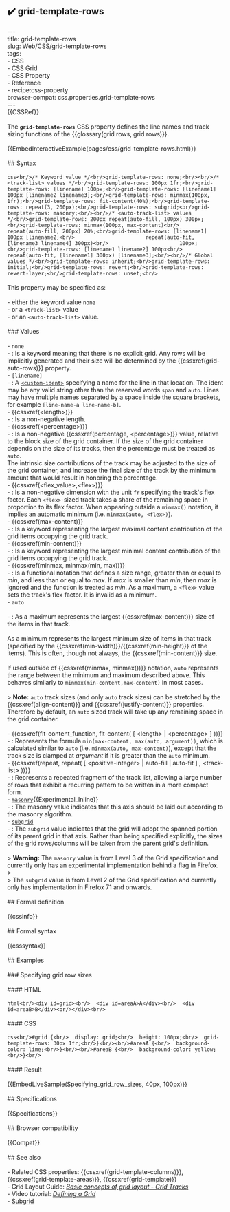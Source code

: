 ## ✔️ grid-template-rows 
 ---<br/>title: grid-template-rows<br/>slug: Web/CSS/grid-template-rows<br/>tags:<br/>  - CSS<br/>  - CSS Grid<br/>  - CSS Property<br/>  - Reference<br/>  - recipe:css-property<br/>browser-compat: css.properties.grid-template-rows<br/>---<br/>{{CSSRef}}<br/><br/>The **`grid-template-rows`** CSS property defines the line names and track sizing functions of the {{glossary(grid rows, grid rows)}}.<br/><br/>{{EmbedInteractiveExample(pages/css/grid-template-rows.html)}}<br/><br/>## Syntax<br/><br/>```css<br/>/* Keyword value */<br/>grid-template-rows: none;<br/><br/>/* <track-list> values */<br/>grid-template-rows: 100px 1fr;<br/>grid-template-rows: [linename] 100px;<br/>grid-template-rows: [linename1] 100px [linename2 linename3];<br/>grid-template-rows: minmax(100px, 1fr);<br/>grid-template-rows: fit-content(40%);<br/>grid-template-rows: repeat(3, 200px);<br/>grid-template-rows: subgrid;<br/>grid-template-rows: masonry;<br/><br/>/* <auto-track-list> values */<br/>grid-template-rows: 200px repeat(auto-fill, 100px) 300px;<br/>grid-template-rows: minmax(100px, max-content)<br/>                       repeat(auto-fill, 200px) 20%;<br/>grid-template-rows: [linename1] 100px [linename2]<br/>                       repeat(auto-fit, [linename3 linename4] 300px)<br/>                       100px;<br/>grid-template-rows: [linename1 linename2] 100px<br/>                       repeat(auto-fit, [linename1] 300px) [linename3];<br/><br/>/* Global values */<br/>grid-template-rows: inherit;<br/>grid-template-rows: initial;<br/>grid-template-rows: revert;<br/>grid-template-rows: revert-layer;<br/>grid-template-rows: unset;<br/>```<br/><br/>This property may be specified as:<br/><br/>- either the keyword value `none`<br/>- or a `<track-list>` value<br/>- or an `<auto-track-list>` value.<br/><br/>### Values<br/><br/>- `none`<br/>  - : Is a keyword meaning that there is no explicit grid. Any rows will be implicitly generated and their size will be determined by the {{cssxref(grid-auto-rows)}} property.<br/>- `[linename]`<br/>  - : A [`<custom-ident>`](/en-US/docs/Web/CSS/custom-ident) specifying a name for the line in that location. The ident may be any valid string other than the reserved words `span` and `auto`. Lines may have multiple names separated by a space inside the square brackets, for example `[line-name-a line-name-b]`.<br/>- {{cssxref(&lt;length&gt;)}}<br/>  - : Is a non-negative length.<br/>- {{cssxref(&lt;percentage&gt;)}}<br/>  - : Is a non-negative {{cssxref(percentage, &lt;percentage&gt;)}} value, relative to the block size of the grid container. If the size of the grid container depends on the size of its tracks, then the percentage must be treated as `auto`.<br/>    The intrinsic size contributions of the track may be adjusted to the size of the grid container, and increase the final size of the track by the minimum amount that would result in honoring the percentage.<br/>- {{cssxref(&lt;flex_value&gt;,&lt;flex&gt;)}}<br/>  - : Is a non-negative dimension with the unit `fr` specifying the track's flex factor. Each `<flex>`-sized track takes a share of the remaining space in proportion to its flex factor. When appearing outside a `minmax()` notation, it implies an automatic minimum (i.e. `minmax(auto, <flex>)`).<br/>- {{cssxref(max-content)}}<br/>  - : Is a keyword representing the largest maximal content contribution of the grid items occupying the grid track.<br/>- {{cssxref(min-content)}}<br/>  - : Is a keyword representing the largest minimal content contribution of the grid items occupying the grid track.<br/>- {{cssxref(minmax, minmax(min, max))}}<br/>  - : Is a functional notation that defines a size range, greater than or equal to _min_, and less than or equal to _max_. If _max_ is smaller than _min_, then _max_ is ignored and the function is treated as _min_. As a maximum, a `<flex>` value sets the track's flex factor. It is invalid as a minimum.<br/>- `auto`<br/><br/>  - : As a maximum represents the largest {{cssxref(max-content)}} size of the items in that track.<br/><br/>    As a minimum represents the largest minimum size of items in that track (specified by the {{cssxref(min-width)}}/{{cssxref(min-height)}} of the items). This is often, though not always, the {{cssxref(min-content)}} size.<br/><br/>    If used outside of {{cssxref(minmax, minmax())}} notation, `auto` represents the range between the minimum and maximum described above. This behaves similarly to `minmax(min-content,max-content)` in most cases.<br/><br/>    > **Note:** `auto` track sizes (and only `auto` track sizes) can be stretched by the {{cssxref(align-content)}} and {{cssxref(justify-content)}} properties. Therefore by default, an `auto` sized track will take up any remaining space in the grid container.<br/><br/>- {{cssxref(fit-content_function, fit-content( [ &lt;length&gt; | &lt;percentage&gt; ] ))}}<br/>  - : Represents the formula `min(max-content, max(auto, argument))`, which is calculated similar to `auto` (i.e. `minmax(auto, max-content)`), except that the track size is clamped at _argument_ if it is greater than the `auto` minimum.<br/>- {{cssxref(repeat, repeat( [ &lt;positive-integer&gt; | auto-fill | auto-fit ] , &lt;track-list&gt; ))}}<br/>  - : Represents a repeated fragment of the track list, allowing a large number of rows that exhibit a recurring pattern to be written in a more compact form.<br/>- [`masonry`](/en-US/docs/Web/CSS/CSS_Grid_Layout/Masonry_Layout){{Experimental_Inline}}<br/>  - : The masonry value indicates that this axis should be laid out according to the masonry algorithm.<br/>- [`subgrid`](/en-US/docs/Web/CSS/CSS_Grid_Layout/Subgrid)<br/>  - : The `subgrid` value indicates that the grid will adopt the spanned portion of its parent grid in that axis. Rather than being specified explicitly, the sizes of the grid rows/columns will be taken from the parent grid's definition.<br/><br/>> **Warning:** The `masonry` value is from Level 3 of the Grid specification and currently only has an experimental implementation behind a flag in Firefox.<br/>><br/>> The `subgrid` value is from Level 2 of the Grid specification and currently only has implementation in Firefox 71 and onwards.<br/><br/>## Formal definition<br/><br/>{{cssinfo}}<br/><br/>## Formal syntax<br/><br/>{{csssyntax}}<br/><br/>## Examples<br/><br/>### Specifying grid row sizes<br/><br/>#### HTML<br/><br/>```html<br/><div id=grid><br/>  <div id=areaA>A</div><br/>  <div id=areaB>B</div><br/></div><br/>```<br/><br/>#### CSS<br/><br/>```css<br/>#grid {<br/>  display: grid;<br/>  height: 100px;<br/>  grid-template-rows: 30px 1fr;<br/>}<br/><br/>#areaA {<br/>  background-color: lime;<br/>}<br/><br/>#areaB {<br/>  background-color: yellow;<br/>}<br/>```<br/><br/>#### Result<br/><br/>{{EmbedLiveSample(Specifying_grid_row_sizes, 40px, 100px)}}<br/><br/>## Specifications<br/><br/>{{Specifications}}<br/><br/>## Browser compatibility<br/><br/>{{Compat}}<br/><br/>## See also<br/><br/>- Related CSS properties: {{cssxref(grid-template-columns)}}, {{cssxref(grid-template-areas)}}, {{cssxref(grid-template)}}<br/>- Grid Layout Guide: _[Basic concepts of grid layout - Grid Tracks](/en-US/docs/Web/CSS/CSS_Grid_Layout/Basic_Concepts_of_Grid_Layout#grid_tracks)_<br/>- Video tutorial: _[Defining a Grid](https://gridbyexample.com/video/series-define-a-grid/)_<br/>- [Subgrid](/en-US/docs/Web/CSS/CSS_Grid_Layout/Subgrid)<br/>